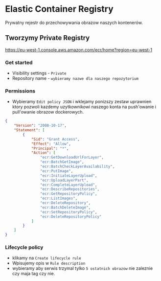# Elastic Container Registry

Prywatny rejestr do przechowywania obrazow naszych kontenerów.

## Tworzymy Private Registry

https://eu-west-1.console.aws.amazon.com/ecr/home?region=eu-west-1

### Get started

* Visibility settings - `Private`
* Repository name - `wybieramy nazwe dla naszego repozytorium`

### Permissions

* Wybieramy `Edit policy JSON` i wklejamy ponizszy zestaw uprawnien ktory pozwoli kazdemy uzytkownikowi naszego konta na push'owanie i pull'owanie obrazow dockerowych.

```json
{
    "Version": "2008-10-17",
    "Statement": [
        {
            "Sid": "Grant Access",
            "Effect": "Allow",
            "Principal": "*",
            "Action": [
                "ecr:GetDownloadUrlForLayer",
                "ecr:BatchGetImage",
                "ecr:BatchCheckLayerAvailability",
                "ecr:PutImage",
                "ecr:InitiateLayerUpload",
                "ecr:UploadLayerPart",
                "ecr:CompleteLayerUpload",
                "ecr:DescribeRepositories",
                "ecr:GetRepositoryPolicy",
                "ecr:ListImages",
                "ecr:DeleteRepository",
                "ecr:BatchDeleteImage",
                "ecr:SetRepositoryPolicy",
                "ecr:DeleteRepositoryPolicy"
            ]
        }
    ]
}
```

### Lifecycle policy

* klikamy na  `Create lifecycle rule`
* Wpisujemy opis w `Rule description`
* wybieramy aby serwis trzymal tylko `5 ostatnich obrazow` nie zaleznie czy maja tag czy nie.
